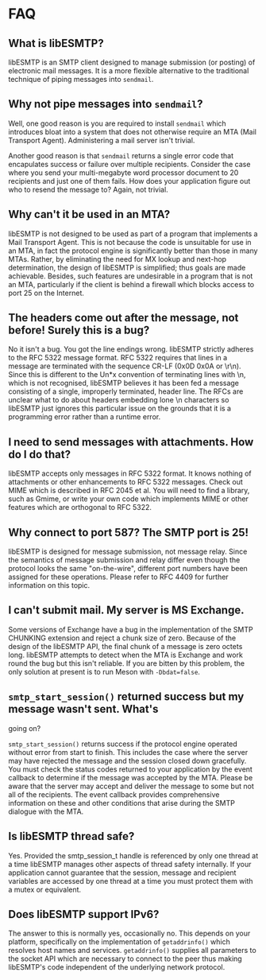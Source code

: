 # FAQ

## What is libESMTP?

libESMTP is an SMTP client designed to manage submission (or posting) of
electronic mail messages.  It is a more flexible alternative to the traditional
technique of piping messages into `sendmail`.

## Why not pipe messages into `sendmail`?

Well, one good reason is you are required to install `sendmail` which
introduces bloat into a system that does not otherwise require an MTA (Mail
Transport Agent).  Administering a mail server isn't trivial.

Another good reason is that `sendmail` returns a single error code that
encapulates success or failure over multiple recipients.  Consider the case
where you send your multi-megabyte word processor document to 20 recipients and
just one of them fails. How does your application figure out who to resend the
message to? Again, not trivial.

## Why can't it be used in an MTA?

libESMTP is not designed to be used as part of a program that implements a Mail
Transport Agent.  This is not because the code is unsuitable for use in an MTA,
in fact the protocol engine is significantly better than those in many MTAs.
Rather, by eliminating the need for MX lookup and next-hop determination, the
design of libESMTP is simplified; thus goals are made achievable.  Besides,
such features are undesirable in a program that is not an MTA, particularly if
the client is behind a firewall which blocks access to port 25 on the Internet.

## The headers come out after the message, not before!  Surely this is a bug?

No it isn't a bug.  You got the line endings wrong.  libESMTP strictly adheres
to the RFC 5322 message format.  RFC 5322 requires that lines in a message are
terminated with the sequence CR-LF (0x0D 0x0A or \\r\\n).  Since this is
different to the Un\*x convention of terminating lines with \n, which is not
recognised, libESMTP believes it has been fed a message consisting of a single,
improperly terminated, header line.  The RFCs are unclear what to do about
headers embedding lone \n characters so libESMTP just ignores this particular
issue on the grounds that it is a programming error rather than a runtime
error.

## I need to send messages with attachments. How do I do that?

libESMTP accepts only messages in RFC 5322 format. It knows nothing of
attachments or other enhancements to RFC 5322 messages.  Check out MIME which
is described in RFC 2045 et al.  You will need to find a library, such as
Gmime, or write your own code which implements MIME or other features which are
orthogonal to RFC 5322.

## Why connect to port 587?  The SMTP port is 25!

libESMTP is designed for message submission, not message relay.  Since the
semantics of message submission and relay differ even though the protocol looks
the same "on-the-wire", different port numbers have been assigned for these
operations.  Please refer to RFC 4409 for further information on this topic.

## I can't submit mail. My server is MS Exchange.

Some versions of Exchange have a bug in the implementation of the SMTP CHUNKING
extension and reject a chunk size of zero. Because of the design of the
libESMTP API, the final chunk of a message is zero octets long.  libESMTP
attempts to detect when the MTA is Exchange and work round the bug but this
isn't reliable.  If you are bitten by this problem, the only solution at
present is to run Meson with `-Dbdat=false`.

## `smtp_start_session()` returned success but my message wasn't sent.  What's
going on?

`smtp_start_session()` returns success if the protocol engine operated without
error from start to finish.   This includes the case where the server may have
rejected the message and the session closed down gracefully.  You must check
the status codes returned to your application by the event callback to
determine if the message was accepted by the MTA.  Please be aware that the
server may accept and deliver the message to some but not all of the
recipients.  The event callback provides comprehensive information on these and
other conditions that arise during the SMTP dialogue with the MTA.

## Is libESMTP thread safe?

Yes. Provided the smtp_session_t handle is referenced by only one thread at a
time libESMTP manages other aspects of thread safety internally.  If your
application cannot guarantee that the session, message and recipient variables
are accessed by one thread at a time you must protect them with a mutex or
equivalent.

## Does libESMTP support IPv6?

The answer to this is normally yes, occasionally no.  This depends on your
platform, specifically on the implementation of `getaddrinfo()` which resolves
host names and services.  `getaddrinfo()` supplies all parameters to the socket
API which are necessary to connect to the peer thus making libESMTP's code
independent of the underlying network protocol.

